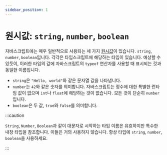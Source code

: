 ```yaml
---
sidebar_position: 1
---
```


# 원시값: `string`, `number`, `boolean`

자바스크립트에는 매우 일반적으로 사용되는 세 가지 [원시값](https://developer.mozilla.org/ko/docs/Glossary/Primitive)이 있습니다. `string`, `number`, `boolean`입니다. 각각은 타입스크립트에 해당하는 타입이 있습니다. 예상할 수 있듯이, 이러한 타입의 값에 자바스크립트의 `typeof` 연산자를 사용할 때 표시되는 것과 동일한 이름입니다.

- `string`은 `"Hello, world"`와 같은 문자열 값을 나타냅니다.
- `number`는 `42`와 같은 숫자를 의미합니다. 자바스크립트는 정수에 대한 특별한 런타임 값이 없으며 `int`나 `float`에 해당하는 것이 없습니다. 모든 것이 단순히 `number`입니다.
- `boolean`은 두 값, `true`와 `false`를 의미합니다.

:::caution

`String`, `Number`, `Boolean`과 같이 대문자로 시작하는 타입 이름은 유효하지만 특수한 내장 타입을 참조합니다. 이들은 거의 사용하지 않습니다. 항상 타입에 `string`, `number`, `boolean`을 사용하세요.

:::